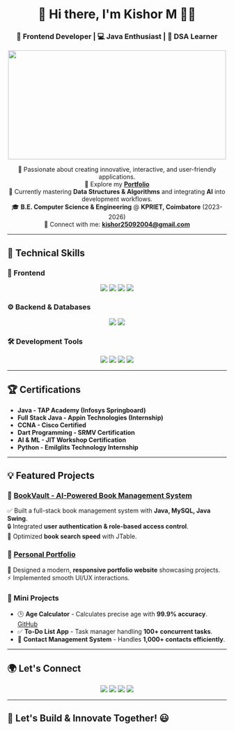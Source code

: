 <div align="center">

# 🚀 Hi there, I'm **Kishor M** 👨‍💻

### 🎨 Frontend Developer | 💻 Java Enthusiast | 🧠 DSA Learner

<img align="center" width="500" height="250" src="https://media.giphy.com/media/ZVik7pBtu9dNS/giphy.gif">

🚀 Passionate about creating innovative, interactive, and user-friendly applications.  
🔭 Explore my **[Portfolio](https://kishor0925.github.io/MyPortfolio/)**  
🌱 Currently mastering **Data Structures & Algorithms** and integrating **AI** into development workflows.  
🎓 **B.E. Computer Science & Engineering** @ **KPRIET, Coimbatore** (2023-2026)  
📩 Connect with me: **kishor25092004@gmail.com**  

</div>

---

## 🚀 Technical Skills

### 🎨 Frontend
<p align="center">
<img src="https://img.icons8.com/color/50/html-5.png"/> 
<img src="https://img.icons8.com/color/50/css3.png"/> 
<img src="https://img.icons8.com/color/50/javascript.png"/> 
<img src="https://img.icons8.com/color/50/react-native.png"/>
</p>

### ⚙️ Backend & Databases
<p align="center">
<img src="https://img.icons8.com/color/50/java-coffee-cup-logo.png"/> 
<img src="https://img.icons8.com/color/50/mysql-logo.png"/>
</p>

### 🛠️ Development Tools
<p align="center">
<img src="https://img.icons8.com/color/50/visual-studio-code-2019.png"/> 
<img src="https://img.icons8.com/color/50/git.png"/> 
<img src="https://img.icons8.com/color/50/eclipse.png"/> 
<img src="https://img.icons8.com/color/50/cisco-router.png"/>
</p>

---

## 🏆 Certifications
- **Java - TAP Academy (Infosys Springboard)**  
- **Full Stack Java - Appin Technologies (Internship)**  
- **CCNA - Cisco Certified**  
- **Dart Programming - SRMV Certification**  
- **AI & ML - JIT Workshop Certification**  
- **Python - Emilglits Technology Internship**  

---

## 💡 Featured Projects
### 📌 [BookVault - AI-Powered Book Management System](https://github.com/kishor0925/BookManagements.git)
✅ Built a full-stack book management system with **Java, MySQL, Java Swing**.  
🔒 Integrated **user authentication & role-based access control**.  
🚀 Optimized **book search speed** with JTable.

### 📌 [Personal Portfolio](https://github.com/kishor0925/Portfolio)
🎨 Designed a modern, **responsive portfolio website** showcasing projects.  
⚡ Implemented smooth UI/UX interactions.

### 📌 Mini Projects
- 🕒 **Age Calculator** - Calculates precise age with **99.9% accuracy**. [GitHub](https://github.com/kishor0925/Java-Mini-Projects.git)
- ✅ **To-Do List App** - Task manager handling **100+ concurrent tasks**.
- 📇 **Contact Management System** - Handles **1,000+ contacts efficiently**.

---

## 🌍 Let's Connect
<p align="center">
<a href="https://linkedin.com/in/kishor25"><img src="https://img.shields.io/badge/LinkedIn-0077B5?style=for-the-badge&logo=linkedin&logoColor=white"/></a> 
<a href="https://github.com/kishor0925"><img src="https://img.shields.io/badge/GitHub-181717?style=for-the-badge&logo=github&logoColor=white"/></a> 
<a href="mailto:kishor25092004@gmail.com"><img src="https://img.shields.io/badge/Email-D14836?style=for-the-badge&logo=gmail&logoColor=white"/></a>
<a href="https://instagram.com/kishor25"><img src="https://img.shields.io/badge/Instagram-E4405F?style=for-the-badge&logo=instagram&logoColor=white"/></a>
</p>

---

## 🚀 Let's Build & Innovate Together! 😃
